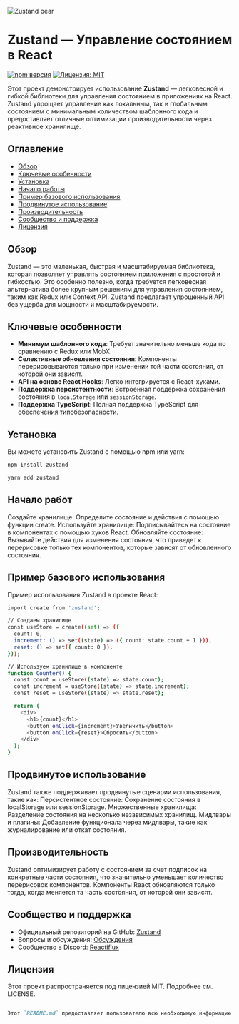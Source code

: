 ![Zustand bear](https://github.com/user-attachments/assets/e0ca20e6-aa9a-4c8b-9182-4ac37240829e)

# Zustand — Управление состоянием в React

[![npm версия](https://img.shields.io/npm/v/zustand.svg)](https://www.npmjs.com/package/zustand)
[![Лицензия: MIT](https://img.shields.io/badge/License-MIT-blue.svg)](https://opensource.org/licenses/MIT)

Этот проект демонстрирует использование **Zustand** — легковесной и гибкой библиотеки для управления состоянием в приложениях на React. Zustand упрощает управление как локальным, так и глобальным состоянием с минимальным количеством шаблонного кода и предоставляет отличные оптимизации производительности через реактивное хранилище.

## Оглавление

- [Обзор](#обзор)
- [Ключевые особенности](#ключевые-особенности)
- [Установка](#установка)
- [Начало работы](#начало-работы)
- [Пример базового использования](#пример-базового-использования)
- [Продвинутое использование](#продвинутое-использование)
- [Производительность](#производительность)
- [Сообщество и поддержка](#сообщество-и-поддержка)
- [Лицензия](#лицензия)

## Обзор

Zustand — это маленькая, быстрая и масштабируемая библиотека, которая позволяет управлять состоянием приложения с простотой и гибкостью. Это особенно полезно, когда требуется легковесная альтернатива более крупным решениям для управления состоянием, таким как Redux или Context API. Zustand предлагает упрощенный API без ущерба для мощности и масштабируемости.

## Ключевые особенности

- **Минимум шаблонного кода**: Требует значительно меньше кода по сравнению с Redux или MobX.
- **Селективные обновления состояния**: Компоненты перерисовываются только при изменении той части состояния, от которой они зависят.
- **API на основе React Hooks**: Легко интегрируется с React-хуками.
- **Поддержка персистентности**: Встроенная поддержка сохранения состояния в `localStorage` или `sessionStorage`.
- **Поддержка TypeScript**: Полная поддержка TypeScript для обеспечения типобезопасности.

## Установка
Вы можете установить Zustand с помощью npm или yarn:

```bash
npm install zustand
```
```bash
yarn add zustand
```

## Начало работ
Создайте хранилище: Определите состояние и действия с помощью функции create.
Используйте хранилище: Подписывайтесь на состояние в компонентах с помощью хуков React.
Обновляйте состояние: Вызывайте действия для изменения состояния, что приведет к перерисовке только тех компонентов, которые зависят от обновленного состояния.

## Пример базового использования
Пример использования Zustand в проекте React:

```bash
import create from 'zustand';

// Создаем хранилище
const useStore = create((set) => ({
  count: 0,
  increment: () => set((state) => ({ count: state.count + 1 })),
  reset: () => set({ count: 0 }),
}));

// Используем хранилище в компоненте
function Counter() {
  const count = useStore((state) => state.count);
  const increment = useStore((state) => state.increment);
  const reset = useStore((state) => state.reset);

  return (
    <div>
      <h1>{count}</h1>
      <button onClick={increment}>Увеличить</button>
      <button onClick={reset}>Сбросить</button>
    </div>
  );
}
```

## Продвинутое использование
Zustand также поддерживает продвинутые сценарии использования, такие как:
Персистентное состояние: Сохранение состояния в localStorage или sessionStorage.
Множественные хранилища: Разделение состояния на несколько независимых хранилищ.
Мидлвары и плагины: Добавление функционала через мидлвары, такие как журналирование или откат состояния.

## Производительность
Zustand оптимизирует работу с состоянием за счет подписок на конкретные части состояния, что значительно уменьшает количество перерисовок компонентов. Компоненты React обновляются только тогда, когда меняется та часть состояния, от которой они зависят.

## Сообщество и поддержка
- Официальный репозиторий на GitHub: [Zustand](https://github.com/pmndrs/zustand)
- Вопросы и обсуждения: [Обсуждения](https://github.com/pmndrs/zustand/discussions)
- Сообщество в Discord: [Reactiflux](https://reactiflux.com/)

## Лицензия
Этот проект распространяется под лицензией MIT. Подробнее см. LICENSE.

```markdown

Этот `README.md` предоставляет пользователю всю необходимую информацию о библиотеке **Zustand**, а также ключевые моменты, чтобы легко начать работу и интегрировать её в проект.
```

